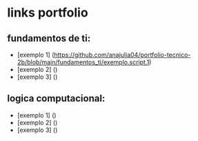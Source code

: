 # links portfolio
## fundamentos de ti:
* [exemplo 1] (https://github.com/anajulia04/portfolio-tecnico-2b/blob/main/fundamentos_ti/exemplo.script.1)
* [exemplo 2] ()
* [exemplo 3] ()
## logica computacional:
* [exemplo 1] ()
* [exemplo 2] ()
* [exemplo 3] ()
